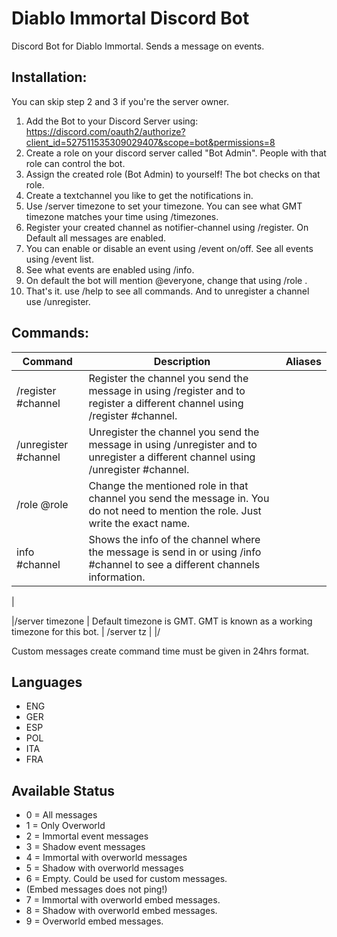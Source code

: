 # Diablo Immortal Discord Bot

Discord Bot for Diablo Immortal. Sends a message on events.

## Installation:

You can skip step 2 and 3 if you're the server owner.

1. Add the Bot to your Discord Server
   using: https://discord.com/oauth2/authorize?client_id=527511535309029407&scope=bot&permissions=8
2. Create a role on your discord server called "Bot Admin". People with that role can control the bot.
3. Assign the created role (Bot Admin) to yourself! The bot checks on that role.
4. Create a textchannel you like to get the notifications in.
5. Use /server timezone <timezone> to set your timezone. You can see what GMT timezone matches your time using
   /timezones.
6. Register your created channel as notifier-channel using /register. On Default all messages are enabled.
7. You can enable or disable an event using /event <event> on/off. See all events using /event list.
8. See what events are enabled using /info.
9. On default the bot will mention @everyone, change that using /role <Role>.
10. That's it. use /help to see all commands. And to unregister a channel use /unregister.

## Commands:

| Command | Description | Aliases |
|------|------|------|
|/register #channel | Register the channel you send the message in using /register and to register a different channel using /register #channel.|
|/unregister #channel | Unregister the channel you send the message in using /unregister and to unregister a different channel using /unregister #channel. |
|/role @role | Change the mentioned role in that channel you send the message in. You do not need to mention the role. Just write the exact name. |
|info #channel | Shows the info of the channel where the message is send in or using /info #channel to see a different channels information.
|

|/server timezone <Timezone> | Default timezone is GMT. GMT is known as a working timezone for this bot. | /server
tz <timezone> | |/

Custom messages create command time must be given in 24hrs format.

## Languages

- ENG
- GER
- ESP
- POL
- ITA
- FRA

## Available Status

- 0 = All messages
- 1 = Only Overworld
- 2 = Immortal event messages
- 3 = Shadow event messages
- 4 = Immortal with overworld messages
- 5 = Shadow with overworld messages
- 6 = Empty. Could be used for custom messages.
- (Embed messages does not ping!)
- 7 = Immortal with overworld embed messages.
- 8 = Shadow with overworld embed messages.
- 9 = Overworld embed messages.
